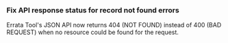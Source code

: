 ### Fix API response status for record not found errors

Errata Tool's JSON API now returns 404 (NOT FOUND) instead of 400 (BAD
REQUEST) when no resource could be found for the request.

